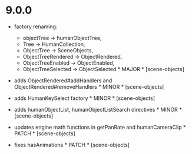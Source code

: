 9.0.0
=====

- factory renaming:
  - objectTree -> humanObjectTree,
  - Tree -> HumanCollection,
  - ObjectTree -> SceneObjects,
  - ObjectTreeRendered -> ObjectRendered,
  - ObjectTreeEnabled -> ObjectEnabled,
  - ObjectTreeSelected -> ObjectSelected * MAJOR * [scene-objects]

- adds ObjectRendered#addHandlers and ObjectRendered#removeHandlers * MINOR * [scene-objects]

- adds HumanKeySelect factory * MINOR * [scene-objects]

- adds humanObjectList, humanObjectListSearch directives * MINOR * [scene-objects]

- updates engine math functions in getPanRate and humanCameraClip * PATCH * [scene-objects]

- fixes hasAnimations * PATCH * [scene-objects]